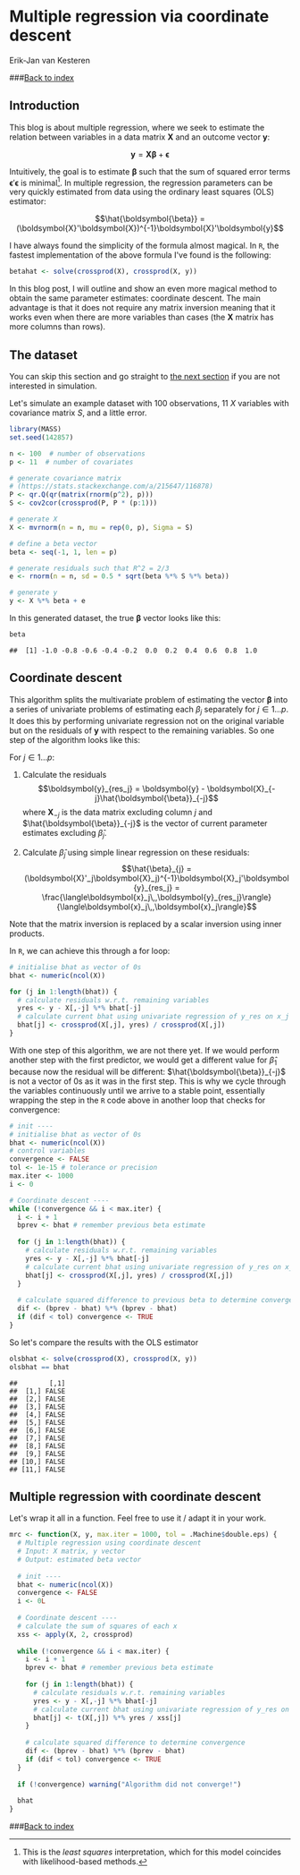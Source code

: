 # Multiple regression via coordinate descent
Erik-Jan van Kesteren  



<style type="text/css">
  .table {
  
      margin-left: auto;
      margin-right: auto;
      display: block;
  
  }
  blockquote {
  
      font-size: 1em;
    
  }
</style>

###[Back to index](../index.html)



## Introduction
This blog is about multiple regression, where we seek to estimate the relation between variables in a data matrix $\boldsymbol{X}$ and an outcome vector $\boldsymbol{y}$:

$$\boldsymbol{y} = \boldsymbol{X}\boldsymbol{\beta}+\boldsymbol{\epsilon}$$


Intuitively, the goal is to estimate $\boldsymbol{\beta}$ such that the sum of squared error terms $\boldsymbol{\epsilon}'\boldsymbol{\epsilon}$ is minimal[^ls]. In multiple regression, the regression parameters can be very quickly estimated from data using the ordinary least squares (OLS) estimator:

[^ls]: This is the _least squares_ interpretation, which for this model coincides with likelihood-based methods.

$$\hat{\boldsymbol{\beta}} = (\boldsymbol{X}'\boldsymbol{X})^{-1}\boldsymbol{X}'\boldsymbol{y}$$

I have always found the simplicity of the formula almost magical. In `R`, the fastest implementation of the above formula I've found is the following:


```r
betahat <- solve(crossprod(X), crossprod(X, y))
```


In this blog post, I will outline and show an even more magical method to obtain the same parameter estimates: coordinate descent. The main advantage is that it does not require any matrix inversion meaning that it works even when there are more variables than cases (the $\boldsymbol{X}$ matrix has more columns than rows).

## The dataset
You can skip this section and go straight to [the next section](#coordinate-descent) if you are not interested in simulation. 

Let's simulate an example dataset with 100 observations, 11 $X$ variables with covariance matrix $S$, and a little error.

```r
library(MASS)
set.seed(142857)

n <- 100  # number of observations
p <- 11  # number of covariates

# generate covariance matrix
# (https://stats.stackexchange.com/a/215647/116878)
P <- qr.Q(qr(matrix(rnorm(p^2), p)))
S <- cov2cor(crossprod(P, P * (p:1)))

# generate X
X <- mvrnorm(n = n, mu = rep(0, p), Sigma = S)

# define a beta vector
beta <- seq(-1, 1, len = p)

# generate residuals such that R^2 = 2/3
e <- rnorm(n = n, sd = 0.5 * sqrt(beta %*% S %*% beta))

# generate y
y <- X %*% beta + e
```

In this generated dataset, the true $\boldsymbol{\beta}$ vector looks like this: 


```r
beta
```

```
##  [1] -1.0 -0.8 -0.6 -0.4 -0.2  0.0  0.2  0.4  0.6  0.8  1.0
```


## Coordinate descent

This algorithm splits the multivariate problem of estimating the vector $\boldsymbol{\beta}$ into a series of univariate problems of estimating each $\beta_j$ separately for $j \in 1 \dots p$. It does this by performing univariate regression not on the original variable but on the residuals of $\boldsymbol{y}$ with respect to the remaining variables. So one step of the algorithm looks like this:

For $j \in 1 \dots p$:

  1. Calculate the residuals $$\boldsymbol{y}_{res_j} = \boldsymbol{y} - \boldsymbol{X}_{-j}\hat{\boldsymbol{\beta}}_{-j}$$ where $\boldsymbol{X}_{-j}$ is the data matrix excluding column $j$ and $\hat{\boldsymbol{\beta}}_{-j}$ is the vector of current parameter estimates excluding $\hat{\beta}_{j}$.
  
  2. Calculate $\hat{\beta}_{j}$ using simple linear regression on these residuals: $$\hat{\beta}_{j} = (\boldsymbol{X}'_j\boldsymbol{X}_j)^{-1}\boldsymbol{X}_j'\boldsymbol{y}_{res_j} = \frac{\langle\boldsymbol{x}_j\,,\boldsymbol{y}_{res_j}\rangle}{\langle\boldsymbol{x}_j\,,\boldsymbol{x}_j\rangle}$$

Note that the matrix inversion is replaced by a scalar inversion using inner products.

In `R`, we can achieve this through a for loop:

```r
# initialise bhat as vector of 0s
bhat <- numeric(ncol(X))

for (j in 1:length(bhat)) {
  # calculate residuals w.r.t. remaining variables
  yres <- y - X[,-j] %*% bhat[-j]
  # calculate current bhat using univariate regression of y_res on x_j
  bhat[j] <- crossprod(X[,j], yres) / crossprod(X[,j])
}
```

With one step of this algorithm, we are not there yet. If we would perform another step with the first predictor, we would get a different value for $\hat{\beta}_{1}$ because now the residual will be different: $\hat{\boldsymbol{\beta}}_{-j}$ is not a vector of 0s as it was in the first step. This is why we cycle through the variables continuously until we arrive to a stable point, essentially wrapping the step in the `R` code above in another loop that checks for convergence:


```r
# init ----
# initialise bhat as vector of 0s
bhat <- numeric(ncol(X))
# control variables
convergence <- FALSE 
tol <- 1e-15 # tolerance or precision
max.iter <- 1000
i <- 0

# Coordinate descent ----
while (!convergence && i < max.iter) {
  i <- i + 1
  bprev <- bhat # remember previous beta estimate
  
  for (j in 1:length(bhat)) {
    # calculate residuals w.r.t. remaining variables
    yres <- y - X[,-j] %*% bhat[-j]
    # calculate current bhat using univariate regression of y_res on x_j
    bhat[j] <- crossprod(X[,j], yres) / crossprod(X[,j])
  }
  
  # calculate squared difference to previous beta to determine convergence
  dif <- (bprev - bhat) %*% (bprev - bhat)
  if (dif < tol) convergence <- TRUE
}
```


So let's compare the results with the OLS estimator


```r
olsbhat <- solve(crossprod(X), crossprod(X, y))
olsbhat == bhat
```

```
##        [,1]
##  [1,] FALSE
##  [2,] FALSE
##  [3,] FALSE
##  [4,] FALSE
##  [5,] FALSE
##  [6,] FALSE
##  [7,] FALSE
##  [8,] FALSE
##  [9,] FALSE
## [10,] FALSE
## [11,] FALSE
```

## Multiple regression with coordinate descent
Let's wrap it all in a function. Feel free to use it / adapt it in your work.

```r
mrc <- function(X, y, max.iter = 1000, tol = .Machine$double.eps) {
  # Multiple regression using coordinate descent
  # Input: X matrix, y vector
  # Output: estimated beta vector
  
  # init ----
  bhat <- numeric(ncol(X))
  convergence <- FALSE
  i <- 0L
  
  # Coordinate descent ----
  # calculate the sum of squares of each x
  xss <- apply(X, 2, crossprod)
  
  while (!convergence && i < max.iter) {
    i <- i + 1
    bprev <- bhat # remember previous beta estimate
    
    for (j in 1:length(bhat)) {
      # calculate residuals w.r.t. remaining variables
      yres <- y - X[,-j] %*% bhat[-j]
      # calculate current bhat using univariate regression of y_res on x_j
      bhat[j] <- t(X[,j]) %*% yres / xss[j]
    }
    
    # calculate squared difference to determine convergence
    dif <- (bprev - bhat) %*% (bprev - bhat)
    if (dif < tol) convergence <- TRUE
  }
  
  if (!convergence) warning("Algorithm did not converge!")
  
  bhat
}
```

###[Back to index](../index.html)
